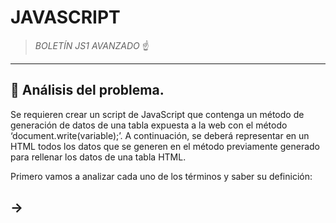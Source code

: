 # JAVASCRIPT


> *BOLETÍN JS1 AVANZADO* ☝️



---



## 🔎 Análisis del problema.


Se requieren crear un script de JavaScript que contenga un método de generación de datos de una tabla expuesta a la web con el método ‘document.write(variable);’.
A continuación, se deberá representar en un HTML todos los datos que se generen en el método previamente generado para rellenar los datos de una tabla HTML.

Primero vamos a analizar cada uno de los términos y saber su definición:
## -> <script>
  El elemento HTML Script (<script>) se utiliza para insertar o hacer referencia a un script ejecutable dentro de un documento HTML o XHTML.

  Los scripts sin atributo async o defer, así como las secuencias de comandos en línea, son interpretados y ejecutados inmediatamente, antes de que el navegador        continúe procesando la página.
  
## -> document.write()
  El método document.write() escribe una cadena de texto en un flujo de documentos abierto por document.open().
  
  > Ejemplo:
  
      <html lang="en">
      <head>
        <title>Write example</title>

        <script>
          function newContent() {
            document.open();
            document.write("<h1>Out with the old, in with the new!</h1>");
            document.close();
          }
        </script>
      </head>

      <body onload="newContent();">
        <p>Some original document content.</p>
      </body>
    </html>
    
  ## -> inner.HTML
  La propiedad Element.innerHTML devuelve o establece la sintaxis HTML describiendo los descendientes del elemento.
  
  ## -> Método .insertRow()
  Inserta una nueva fila en un determinada tabla y devuelve una referencia a la nueva fila.
  
  ## -> Método .insertCell()
  Inserta una nueva celda  en una fila de la tabla y devuelve una referencia a la celda.
  




---



## ✏️ Diseño de la solución.

Para realizar este apartado de Tarea AVANZADA, lo primero que he hecho es buscar información sobre los scripts y sobre lo que me pedía el ejercicio. A continuación, he buscado ejemplos e información en internet y he encontrado unos métodos para insertar filas y columnas desde js ( .insertRow() e .insertCell() ). Después de encontrar esta información toca implementarla en la siguiente fase.





---





## 📝 Implementación de la solución.

En este apartado vamos a ponernos a implementar todo el diseño de los apartados anteriores, vamos a hacer el ejemplo y los gifs de cada prueba.


---




## 💡 Pruebas.

![GIF1](recursos/GIF1.gif)

                                                                          Criterio 1:
                                                            Dado que tengo un método generaDatos(5, 4)
                                                            Cuando pongo los valores fila 5 y columna 4
                                       Entonces me aparece en el html una tabla con 5 filas y 4 columnas con datos randoms.



---




![GIF2](recursos/GIF3.gif)

                                                                  Criterio 2:
                                                    Dado que tengo un método generaDatos(4, 5)
                                                    Cuando pongo los valores fila 4 y columna 5
                                      Entonces me aparece en el html una tabla con 4 filas y 5 columnas con datos randoms.



---






![GIF3](recursos/GIF2.gif)

                                                                  Criterio 3:
                                                    Dado que tengo un método generaDatos(12, 8)
                                                    Cuando pongo los valores fila 12 y columna 8
                                 Entonces me aparece en el html una tabla con 12 filas y 8 columnas con datos randoms.



---




